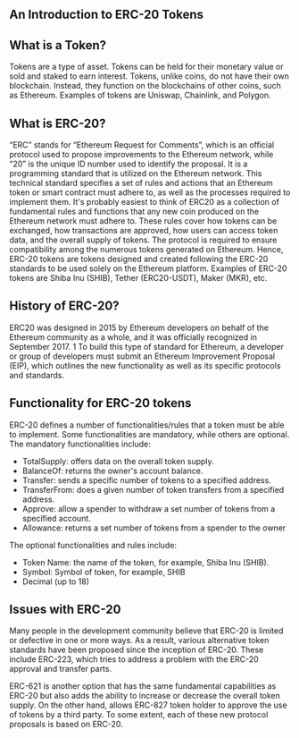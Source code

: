 ## An Introduction to ERC-20 Tokens

## What is a Token?
Tokens are a type of asset. Tokens can be held for their monetary value or sold and staked to earn interest.  Tokens, unlike coins, do not have their own blockchain. Instead, they function on the blockchains of other coins, such as Ethereum. Examples of tokens are Uniswap, Chainlink, and Polygon.

## What is ERC-20?
“ERC” stands for “Ethereum Request for Comments”, which is an official protocol used to propose improvements to the Ethereum network, while “20” is the unique ID number used to identify the proposal. It is a programming standard that is utilized on the Ethereum network. This technical standard specifies a set of rules and actions that an Ethereum token or smart contract must adhere to, as well as the processes required to implement them. It's probably easiest to think of ERC20 as a collection of fundamental rules and functions that any new coin produced on the Ethereum network must adhere to. These rules cover how tokens can be exchanged, how transactions are approved, how users can access token data, and the overall supply of tokens. The protocol is required to ensure compatibility among the numerous tokens generated on Ethereum. Hence, ERC-20 tokens are tokens designed and created following the ERC-20 standards to be used solely on the Ethereum platform. Examples of ERC-20 tokens are Shiba Inu (SHIB), Tether (ERC20-USDT), Maker (MKR), etc. 

## History of ERC-20?
ERC20 was designed in 2015 by Ethereum developers on behalf of the Ethereum community as a whole, and it was officially recognized in September 2017. 1 To build this type of standard for Ethereum, a developer or group of developers must submit an Ethereum Improvement Proposal (EIP), which outlines the new functionality as well as its specific protocols and standards.

## Functionality for ERC-20 tokens
ERC-20 defines a number of functionalities/rules that a token must be able to implement. Some functionalities are mandatory, while others are optional. The mandatory functionalities include:
- TotalSupply: offers data on the overall token supply.
- BalanceOf: returns the owner's account balance.
- Transfer: sends a specific number of tokens to a specified address.
- TransferFrom: does a given number of token transfers from a specified address.
- Approve: allow a spender to withdraw a set number of tokens from a specified account.
- Allowance: returns a set number of tokens from a spender to the owner

The optional functionalities and rules include: 
- Token Name: the name of the token, for example, Shiba Inu (SHIB).
- Symbol: Symbol of token, for example, SHIB
- Decimal (up to 18)


## Issues with ERC-20
Many people in the development community believe that ERC-20 is limited or defective in one or more ways. As a result, various alternative token standards have been proposed since the inception of ERC-20. These include ERC-223, which tries to address a problem with the ERC-20 approval and transfer parts.

ERC-621 is another option that has the same fundamental capabilities as ERC-20 but also adds the ability to increase or decrease the overall token supply. On the other hand, allows ERC-827 token holder to approve the use of tokens by a third party. To some extent, each of these new protocol proposals is based on ERC-20.
